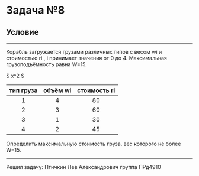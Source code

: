 # Задача №8
## Условие

---

Корабль загружается грузами различных типов с весом wi и стоимостью  ri , i принимает значения от 0 до 4. 
Максимальная грузоподъёмность равна  W=15.

$ x^2 $

| тип груза | объём  wi | стоимость  ri |
| :------------: |:-------------:| :-----:|
| 1   | 4 | 80 |
| 2   | 3 | 60 |
| 3   | 1 | 30 |
| 4   | 2 | 45 |

Определить максимальную стоимость груза, вес которого не более  W=15.

---

Решил задачу: Птичкин Лев Александрович группа ПРд4910
